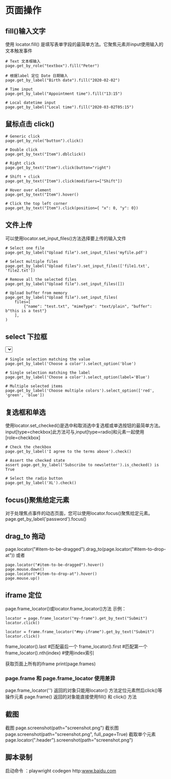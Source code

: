 # 页面操作

## fill()输入文字

使用 locator.fill() 是填写表单字段的最简单方法。它聚焦元素并input使用输入的文本触发事件

```
# Text 文本框输入
page.get_by_role("textbox").fill("Peter")

# 根据label 定位 Date 日期输入
page.get_by_label("Birth date").fill("2020-02-02")

# Time input
page.get_by_label("Appointment time").fill("13:15")

# Local datetime input
page.get_by_label("Local time").fill("2020-03-02T05:15")
```

## 鼠标点击 click()

```
# Generic click
page.get_by_role("button").click()

# Double click
page.get_by_text("Item").dblclick()

# Right click
page.get_by_text("Item").click(button="right")

# Shift + click
page.get_by_text("Item").click(modifiers=["Shift"])

# Hover over element
page.get_by_text("Item").hover()

# Click the top left corner
page.get_by_text("Item").click(position={ "x": 0, "y": 0})
```

## 文件上传

可以使用locator.set_input_files()方法选择要上传的输入文件

```
# Select one file
page.get_by_label("Upload file").set_input_files('myfile.pdf')

# Select multiple files
page.get_by_label("Upload files").set_input_files(['file1.txt', 'file2.txt'])

# Remove all the selected files
page.get_by_label("Upload file").set_input_files([])

# Upload buffer from memory
page.get_by_label("Upload file").set_input_files(
    files=[
        {"name": "test.txt", "mimeType": "text/plain", "buffer": b"this is a test"}
    ],
)
```

## select 下拉框
<select>使用locator.select_option()选择元素中的一个或多个选项。您可以指定选项value，或label选择。可以选择多个选项。

```
# Single selection matching the value
page.get_by_label('Choose a color').select_option('blue')

# Single selection matching the label
page.get_by_label('Choose a color').select_option(label='Blue')

# Multiple selected items
page.get_by_label('Choose multiple colors').select_option(['red', 'green', 'blue'])
```

## 复选框和单选
使用locator.set_checked()是选中和取消选中复选框或单选按钮的最简单方法。
input[type=checkbox]此方法可与,input[type=radio]和元素一起使用[role=checkbox]

```
# Check the checkbox
page.get_by_label('I agree to the terms above').check()

# Assert the checked state
assert page.get_by_label('Subscribe to newsletter').is_checked() is True

# Select the radio button
page.get_by_label('XL').check()
```

## focus()聚焦给定元素
对于处理焦点事件的动态页面，您可以使用locator.focus()聚焦给定元素。
page.get_by_label('password').focus()

## drag_to 拖动
page.locator("#item-to-be-dragged").drag_to(page.locator("#item-to-drop-at"))
或者
```
page.locator("#item-to-be-dragged").hover()
page.mouse.down()
page.locator("#item-to-drop-at").hover()
page.mouse.up()
```

## iframe 定位
page.frame_locator()或locator.frame_locator()方法
示例：
```
locator = page.frame_locator("my-frame").get_by_text("Submit")
locator.click()

locator = frame.frame_locator("#my-iframe").get_by_text("Submit")
locator.click()
```
frame_locator().last #匹配最后一个
frame_locator().first #匹配第一个
frame_locator().nth(index) #使用index索引

获取页面上所有的iframe
print(page.frames)

### page.frame 和 page.frame_locator 使用差异

page.frame_locator('') 返回的对象只能用locator() 方法定位元素然后click()等操作元素
page.frame() 返回的对象能直接使用fill() 和 click() 方法

## 截图
截图
page.screenshot(path="screenshot.png")
截长图
page.screenshot(path="screenshot.png", full_page=True)
截取单个元素
page.locator(".header").screenshot(path="screenshot.png")

## 脚本录制
启动命令 ：playwright codegen http:www.baidu.com

